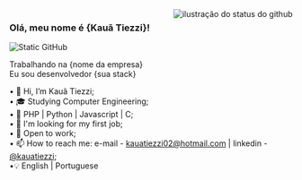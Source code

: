 <img align='right' src="https://github-readme-stats.vercel.app/api?username=iuricode&show_icons=true&title_color=783c00&text_color=af552e&icon_color=783c00&bg_color=f8efd4&cache_seconds=2300" alt="ilustração do status do github">

### Olá, meu nome é {Kauã Tiezzi}!

<img src="https://img.shields.io/static/v1?label=Overview&message=Kauã Tiezzi&color=f8efd4&style=for-the-badge&logo=GitHub" alt="Static GitHub">

<p>Trabalhando na {nome da empresa}<br/> Eu sou desenvolvedor {sua stack}</p>




• 👋 Hi, I’m Kauã Tiezzi; <Br>
• 🎓 Studying Computer Engineering; <br>
• 🌱 PHP | Python | Javascript | C; <Br>
• 💞️ I'm looking for my first job; <br>
• 👀 Open to work; <br>
• 📫 How to reach me: e-mail - kauatiezzi02@hotmail.com | linkedin - [@kauatiezzi](https://www.linkedin.com/in/kauatiezzi/); <Br>
•💡 English | Portuguese <br>
